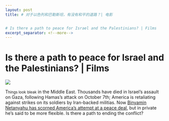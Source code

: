 ```yaml
---
layout: post
title: # 对于以色列和巴勒斯坦，有没有和平的道路？| 电影


# Is there a path to peace for Israel and the Palestinians? | Films
excerpt_separator: <!--more-->
---
```



<!--more-->

# Is there a path to peace for Israel and the Palestinians? | Films

<img src="https://images.weserv.nl/?url=www.economist.com/img/b/1280/720/90/media-assets/image/20240208_FLP002.jpg" /><div></div><p></p><p><span>T</span><small>hings look</small> <small>bleak</small> in the Middle East. Thousands have died in Israel’s assault on Gaza, following Hamas’s attack on October 7th; America is retaliating against strikes on its soldiers by Iran-backed militias. Now <a href="https://www.economist.com/middle-east-and-africa/2024/02/07/israel-scorns-americas-unprecedented-peace-plan">Binyamin Netanyahu has scorned America’s attempt at a peace deal</a>, but in private he’s said to be more flexible. Is there a path to ending the conflict?</p>
